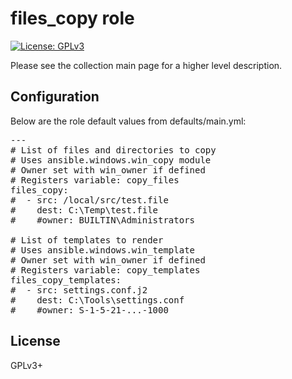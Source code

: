 # files_copy role

[![License: GPLv3](https://img.shields.io/badge/license-GPLv3-brightgreen.svg)](https://www.gnu.org/licenses/gpl-3.0)

Please see the collection main page for a higher level description.

## Configuration

Below are the role default values from defaults/main.yml:

<pre>
---
# List of files and directories to copy
# Uses ansible.windows.win_copy module
# Owner set with win_owner if defined
# Registers variable: copy_files
files_copy:
#  - src: /local/src/test.file
#    dest: C:\Temp\test.file
#    #owner: BUILTIN\Administrators

# List of templates to render
# Uses ansible.windows.win_template
# Owner set with win_owner if defined
# Registers variable: copy_templates
files_copy_templates:
#  - src: settings.conf.j2
#    dest: C:\Tools\settings.conf
#    #owner: S-1-5-21-...-1000
</pre>

## License

GPLv3+
